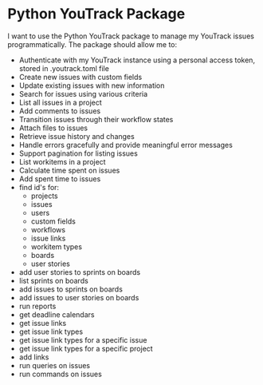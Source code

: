# Python YouTrack Package

I want to use the Python YouTrack package to manage my YouTrack issues programmatically. The package should allow me to:

- Authenticate with my YouTrack instance using a personal access token, stored in .youtrack.toml file
- Create new issues with custom fields
- Update existing issues with new information
- Search for issues using various criteria
- List all issues in a project
- Add comments to issues
- Transition issues through their workflow states
- Attach files to issues
- Retrieve issue history and changes
- Handle errors gracefully and provide meaningful error messages
- Support pagination for listing issues
- List workitems in a project
- Calculate time spent on issues
- Add spent time to issues
- find id's for:
    - projects
    - issues
    - users
    - custom fields
    - workflows
    - issue links
    - workitem types
    - boards
    - user stories
- add user stories to sprints on boards
- list sprints on boards
- add issues to sprints on boards
- add issues to user stories on boards
- run reports
- get deadline calendars
- get issue links
- get issue link types
- get issue link types for a specific issue
- get issue link types for a specific project
- add links
- run queries on issues 
- run commands on issues